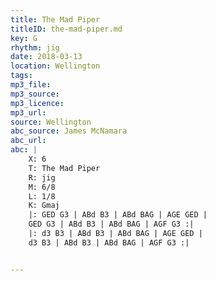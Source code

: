 ```yaml
---
title: The Mad Piper
titleID: the-mad-piper.md
key: G
rhythm: jig
date: 2018-03-13
location: Wellington
tags:
mp3_file:
mp3_source:
mp3_licence:
mp3_url:
source: Wellington
abc_source: James McNamara
abc_url:
abc: |
    X: 6
    T: The Mad Piper
    R: jig
    M: 6/8
    L: 1/8
    K: Gmaj
    |: GED G3 | ABd B3 | ABd BAG | AGE GED |
    GED G3 | ABd B3 | ABd BAG | AGF G3 :|
    |: d3 B3 | ABd B3 | ABd BAG | AGE GED |
    d3 B3 | ABd B3 | ABd BAG | AGF G3 :|


---
```

